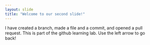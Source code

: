 ```yaml
---
layout: slide
title: "Welcome to our second slide!"
---
```

I have created a branch, made a file and a commit, and opened a pull request. This is part of the github learning lab.
Use the left arrow to go back!